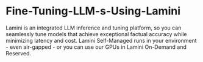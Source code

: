 # Fine-Tuning-LLM-s-Using-Lamini
Lamini is an integrated LLM inference and tuning platform, so you can seamlessly tune models that achieve exceptional factual accuracy while minimizing latency and cost. Lamini Self-Managed runs in your environment - even air-gapped - or you can use our GPUs in Lamini On-Demand and Reserved.
   
                       
